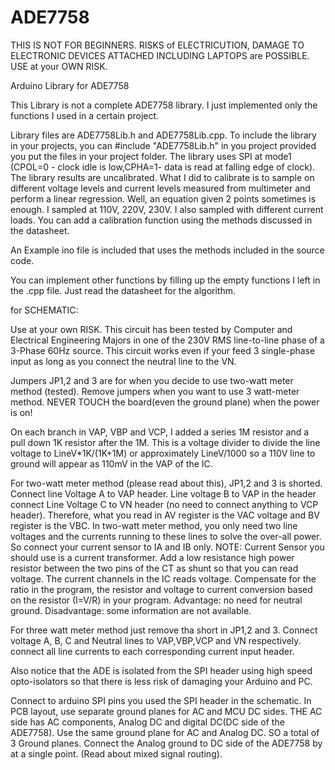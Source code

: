 ADE7758
=======
THIS IS NOT FOR BEGINNERS. RISKS of ELECTRICUTION, DAMAGE TO ELECTRONIC DEVICES ATTACHED INCLUDING LAPTOPS are POSSIBLE.
USE at your OWN RISK.

Arduino Library for ADE7758

This Library is not a complete ADE7758 library. I just implemented only the functions I used in a certain project. 

Library files are ADE7758Lib.h and ADE7758Lib.cpp. To include the library in your projects, you can #include "ADE7758Lib.h"  in you project provided you put the files in your project folder. The library uses SPI at mode1 (CPOL=0 - clock idle is low,CPHA=1- data is read at falling edge of clock). The library results are uncalibrated. What I did to calibrate is to sample on different voltage levels and current levels measured from multimeter and perform a linear regression. Well, an equation given 2 points sometimes is enough. I sampled at 110V, 220V, 230V. I also sampled with different current loads. You can add a calibration function using the methods discussed in the datasheet.

An Example ino file is included that uses the methods included in the source code. 

You can implement other functions by filling up the empty functions I  left in the .cpp file. Just read the datasheet for the algorithm.

for SCHEMATIC:

Use at your own RISK. This circuit has been tested by Computer and Electrical Engineering Majors in one of the 230V RMS line-to-line phase of a 3-Phase 60Hz source. This circuit works even if your feed 3 single-phase input as long as you connect the neutral line to the VN.

Jumpers JP1,2 and 3 are for when you decide to use two-watt meter method (tested). Remove jumpers when you want to use 3 watt-meter method. NEVER TOUCH the board(even the ground plane) when the power is on!

On each branch in VAP, VBP and VCP, I added a series 1M resistor and a pull down 1K resistor after the 1M. This is a voltage divider to divide the line voltage to LineV*1K/(1K+1M) or approximately LineV/1000 so a 110V line to ground will appear as 110mV in the VAP of the IC. 

For two-watt meter method (please read about this), JP1,2 and 3 is shorted. Connect line Voltage A to VAP header. Line voltage B to VAP in the header connect Line Voltage C to VN header (no need to connect anything to VCP header). Therefore, what you read in AV register is the VAC voltage and BV register is the VBC. In two-watt meter method, you only need two line voltages and the currents running to these lines to solve the over-all power. So connect your current sensor to IA and IB only.
NOTE: Current Sensor you should use is a current transformer. Add a low resistance high power resistor between the two pins of the CT as shunt so that you can read voltage. The current channels in the IC reads voltage. Compensate for the ratio in the program, the resistor and voltage to current conversion based on the resistor (I=V/R) in your program. 
Advantage: no need for neutral ground. Disadvantage: some information are not available.

For three watt meter method just remove tha short in JP1,2 and 3. Connect voltage A, B, C and Neutral lines to VAP,VBP,VCP and VN respectively. connect all line currents to each corresponding current input header.

Also notice that the ADE is isolated from the SPI header using high speed opto-isolators so that there is less risk of damaging your Arduino and PC.

Connect to arduino SPI pins you used the SPI header in the schematic. In PCB layout, use separate ground planes for AC and MCU DC sides. THE AC side has AC components, Analog DC and digital DC(DC side of the ADE7758). Use the same ground plane for AC and Analog DC. SO a total of 3 Ground planes. Connect the Analog ground to DC side of the ADE7758 by at a single point. (Read about mixed signal routing). 
